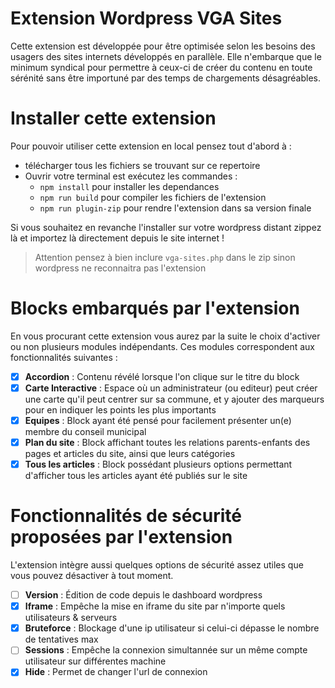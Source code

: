 # Extension Wordpress VGA Sites

Cette extension est développée pour être optimisée selon les besoins des usagers des sites internets développés en parallèle.
Elle n'embarque que le minimum syndical pour permettre à ceux-ci de créer du contenu en toute sérénité 
sans être importuné par des temps de chargements désagréables.

# Installer cette extension
Pour pouvoir utiliser cette extension en local pensez tout d'abord à : 
  - télécharger tous les fichiers se trouvant sur ce repertoire
  - Ouvrir votre terminal est exécutez les commandes :
      - `npm install` pour installer les dependances
      - `npm run build` pour compiler les fichiers de l'extension
      - `npm run plugin-zip` pour rendre l'extension dans sa version finale
      
Si vous souhaitez en revanche l'installer sur votre wordpress distant zippez là et importez là directement depuis le site internet !

> Attention pensez à bien inclure `vga-sites.php` dans le zip sinon wordpress ne reconnaitra pas l'extension

# Blocks embarqués par l'extension
En vous procurant cette extension vous aurez par la suite le choix d'activer ou non plusieurs modules indépendants.
Ces modules correspondent aux fonctionnalités suivantes :

- [x] **Accordion** : Contenu révélé lorsque l'on clique sur le titre du block
- [x] **Carte Interactive** : Espace où un administrateur (ou editeur) peut créer une carte qu'il peut centrer sur sa commune, et y ajouter des marqueurs pour en indiquer les points les plus importants
- [x] **Equipes** : Block ayant été pensé pour facilement présenter un(e) membre du conseil municipal
- [x] **Plan du site** : Block affichant toutes les relations parents-enfants des pages et articles du site, ainsi que leurs catégories
- [x] **Tous les articles** : Block possédant plusieurs options permettant d'afficher tous les articles ayant été publiés sur le site

# Fonctionnalités de sécurité proposées par l'extension
L'extension intègre aussi quelques options de sécurité assez utiles que vous pouvez désactiver à tout moment.

- [ ] **Version** : Édition de code depuis le dashboard wordpress
- [x] **Iframe** : Empêche la mise en iframe du site par n'importe quels utilisateurs & serveurs
- [x] **Bruteforce** : Blockage d'une ip utilisateur si celui-ci dépasse le nombre de tentatives max
- [ ] **Sessions** : Empêche la connexion simultannée sur un même compte utilisateur sur différentes machine
- [x] **Hide** : Permet de changer l'url de connexion
